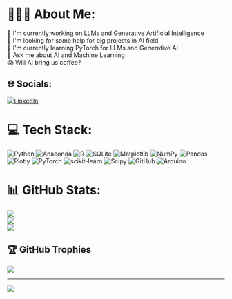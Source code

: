 # 👨🏻‍💻 About Me:
🔭 I'm currently working on LLMs and Generative Artificial Intelligence<br>🤝 I'm looking for some help for big projects in AI field<br>🌱 I'm currently learning PyTorch for LLMs and Generative AI<br>💬 Ask me about AI and Machine Learning<br>😱 Will AI bring us coffee?


## 🌐 Socials:
[![LinkedIn](https://img.shields.io/badge/LinkedIn-%230077B5.svg?logo=linkedin&logoColor=white)]([https://linkedin.com/in/SimoneBattistini](https://www.linkedin.com/in/simone-battistini-40660323a/)) 

# 💻 Tech Stack:
![Python](https://img.shields.io/badge/python-3670A0?style=for-the-badge&logo=python&logoColor=ffdd54) ![Anaconda](https://img.shields.io/badge/Anaconda-%2344A833.svg?style=for-the-badge&logo=anaconda&logoColor=white) ![R](https://img.shields.io/badge/r-%23276DC3.svg?style=for-the-badge&logo=r&logoColor=white) ![SQLite](https://img.shields.io/badge/sqlite-%2307405e.svg?style=for-the-badge&logo=sqlite&logoColor=white) ![Matplotlib](https://img.shields.io/badge/Matplotlib-%23ffffff.svg?style=for-the-badge&logo=Matplotlib&logoColor=black) ![NumPy](https://img.shields.io/badge/numpy-%23013243.svg?style=for-the-badge&logo=numpy&logoColor=white) ![Pandas](https://img.shields.io/badge/pandas-%23150458.svg?style=for-the-badge&logo=pandas&logoColor=white) ![Plotly](https://img.shields.io/badge/Plotly-%233F4F75.svg?style=for-the-badge&logo=plotly&logoColor=white) ![PyTorch](https://img.shields.io/badge/PyTorch-%23EE4C2C.svg?style=for-the-badge&logo=PyTorch&logoColor=white) ![scikit-learn](https://img.shields.io/badge/scikit--learn-%23F7931E.svg?style=for-the-badge&logo=scikit-learn&logoColor=white) ![Scipy](https://img.shields.io/badge/SciPy-%230C55A5.svg?style=for-the-badge&logo=scipy&logoColor=%white) ![GitHub](https://img.shields.io/badge/github-%23121011.svg?style=for-the-badge&logo=github&logoColor=white) ![Arduino](https://img.shields.io/badge/-Arduino-00979D?style=for-the-badge&logo=Arduino&logoColor=white)
# 📊 GitHub Stats:
![](https://github-readme-stats.vercel.app/api?username=Sim98B&theme=dark&hide_border=false&include_all_commits=true&count_private=true)<br/>
![](https://github-readme-streak-stats.herokuapp.com/?user=Sim98B&theme=dark&hide_border=false)<br/>
![](https://github-readme-stats.vercel.app/api/top-langs/?username=Sim98B&theme=dark&hide_border=false&include_all_commits=true&count_private=true&layout=compact)

## 🏆 GitHub Trophies
![](https://github-profile-trophy.vercel.app/?username=Sim98B&theme=radical&no-frame=false&no-bg=true&margin-w=4)

---
[![](https://visitcount.itsvg.in/api?id=Sim98B&icon=0&color=0)](https://visitcount.itsvg.in)

<!-- Proudly created with GPRM ( https://gprm.itsvg.in ) -->
